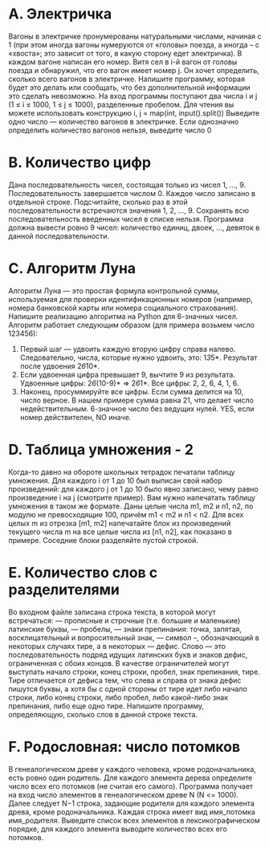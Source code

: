 # A. Электричка
Вагоны в электричке пронумерованы натуральными числами, начиная с 1 (при этом иногда вагоны нумеруются от «головы» поезда, а иногда – с «хвоста»; это зависит от того, в какую сторону едет электричка). В каждом вагоне написан его номер.
Витя сел в i-й вагон от головы поезда и обнаружил, что его вагон имеет номер j. Он хочет определить, сколько всего вагонов в электричке. Напишите программу, которая будет это делать или сообщать, что без дополнительной информации это сделать невозможно.
На вход программы поступают два числа i и j (1 ≤ i ≤ 1000, 1 ≤ j ≤ 1000), разделенные пробелом. Для чтения вы можете использовать конструкцию i, j = map(int, input().split())
Выведите одно число — количество вагонов в электричке. Если однозначно определить количество вагонов нельзя, выведите число 0
# B. Количество цифр
Дана последовательность чисел, состоящая только из чисел 1, ..., 9. Последовательность завершается числом 0. Каждое число записано в отдельной строке.
Подсчитайте, сколько раз в этой последовательности встречаются значения 1, 2, ..., 9. Сохранять всю последовательность введенных чисел в списке нельзя.
Программа должна вывести ровно 9 чисел: количество единиц, двоек, ..., девяток в данной последовательности.
# C. Алгоритм Луна
Алгоритм Луна — это простая формула контрольной суммы, используемая для проверки идентификационных номеров (например, номера банковской карты или номера социального страхования). Напишите реализацию алгоритма на Python для 6-значных чисел.
Алгоритм работает следующим образом (для примера возьмем число 123456):
1) Первый шаг — удвоить каждую вторую цифру справа налево. Следовательно, числа, которые нужно удвоить, это: 1*3*5*. Результат после удвоения 2*6*10*.
2) Если удвоенная цифра превышает 9, вычтите 9 из результата. Удвоенные цифры: 2*6*(10-9)* => 2*6*1*. Все цифры: 2, 2, 6, 4, 1, 6.
3) Наконец, просуммируйте все цифры. Если сумма делится на 10, число верное. В нашем примере сумма равна 21, что делает число недействительным.
6-значное число без ведущих нулей. YES, если номер действителен, NO иначе.
# D. Таблица умножения - 2
Когда-то давно на обороте школьных тетрадок печатали таблицу умножения. Для каждого i от 1 до 10 был выписан свой набор произведений: для каждого j от 1 до 10 было явно записано, чему равно произведение i на j (смотрите пример). Вам нужно напечатать таблицу умножения в таком же формате.
Даны целые числа m1, m2 и n1, n2, по модулю не превосходящие 100, причём m1 < m2 и n1 < n2.
Для всех целых m из отрезка [m1, m2] напечатайте блок из произведений текущего числа m на все целые числа из [n1, n2], как показано в примере. Соседние блоки разделяйте пустой строкой.
# E. Количество слов с разделителями
Во входном файле записана строка текста, в которой могут встречаться:
— прописные и строчные (т.е. большие и маленькие) латинские буквы,
— пробелы,
— знаки препинания: точка, запятая, восклицательный и вопросительный знак,
— символ –, обозначающий в некоторых случаях тире, а в некоторых — дефис.
Слово — это последовательность подряд идущих латинских букв и знаков дефис, ограниченная с обоих концов. В качестве ограничителей могут выступать начало строки, конец строки, пробел, знак препинания, тире. Тире отличается от дефиса тем, что слева и справа от знака дефис пишутся буквы, а хотя бы с одной стороны от тире идет либо начало строки, либо конец строки, либо пробел, либо какой-либо знак препинания, либо еще одно тире.
Напишите программу, определяющую, сколько слов в данной строке текста.
# F. Родословная: число потомков
В генеалогическом древе у каждого человека, кроме родоначальника, есть ровно один родитель.
Для каждого элемента дерева определите число всех его потомков (не считая его самого).
Программа получает на вход число элементов в генеалогическом древе N (N <= 1000). Далее следует N−1 строка, задающие родителя для каждого элемента древа, кроме родоначальника. Каждая строка имеет вид имя_потомка имя_родителя.
Выведите список всех элементов в лексикографическом порядке, для каждого элемента выводите количество всех его потомков.
